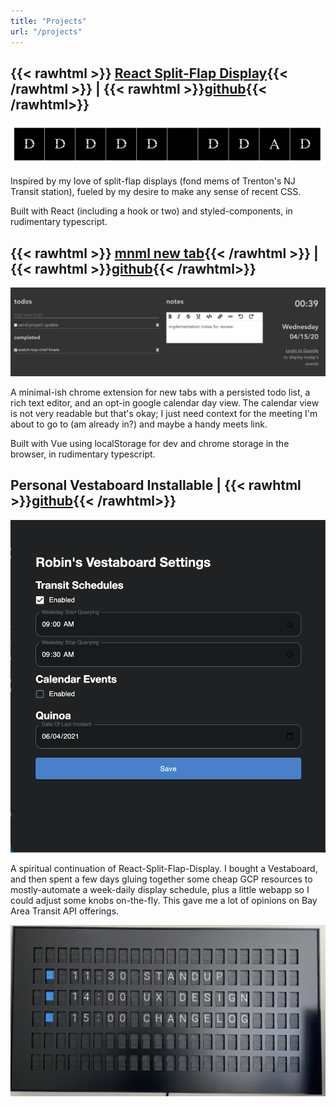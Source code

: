 ```yaml
---
title: "Projects"
url: "/projects"
---
```


## {{< rawhtml >}} <a href="/react-split-flap-display" target="_blank">React Split-Flap Display</a>{{< /rawhtml >}} | {{< rawhtml >}}<a href="https://github.com/robonyong/react-split-flap-display" target="_blank">github</a>{{< /rawhtml>}}
![split-flap-display](/projects/split-flap.gif)

Inspired by my love of split-flap displays (fond mems of Trenton's NJ Transit station), fueled by my desire to make any sense of recent CSS.

Built with React (including a hook or two) and styled-components, in rudimentary typescript.

## {{< rawhtml >}} <a href="/mnml-new-tab" target="_blank">mnml new tab</a>{{< /rawhtml >}} | {{< rawhtml >}}<a href="https://github.com/robonyong/mnml-new-tab" target="_blank">github</a>{{< /rawhtml>}}
![mnml-new-tab](/projects/mnml.png)

A minimal-ish chrome extension for new tabs with a persisted todo list, a rich text editor, and an opt-in google calendar day view. The calendar view is not very readable but that's okay; I just need context for the meeting I'm about to go to (am already in?) and maybe a handy meets link.

Built with Vue using localStorage for dev and chrome storage in the browser, in rudimentary typescript.

## Personal Vestaboard Installable | {{< rawhtml >}}<a href="https://github.com/robonyong/vestaboard" target="_blank">github</a>{{< /rawhtml>}}
![vestaboard-settings](/projects/vestaboard-settings.png)

A spiritual continuation of React-Split-Flap-Display. I bought a Vestaboard, and then spent a few days gluing together some cheap GCP resources to mostly-automate a week-daily display schedule, plus a little webapp so I could adjust some knobs on-the-fly. This gave me a lot of opinions on Bay Area Transit API offerings.

![vestaboard-board](/projects/vestaboard-board.png)
